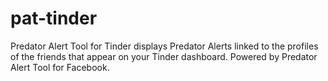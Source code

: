 # pat-tinder
Predator Alert Tool for Tinder displays Predator Alerts linked to the profiles of the friends that appear on your Tinder dashboard. Powered by Predator Alert Tool for Facebook.
